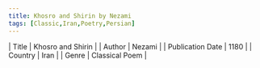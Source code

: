 ```yaml
---
title: Khosro and Shirin by Nezami
tags: [Classic,Iran,Poetry,Persian]
---     
```

| Title | Khosro and Shirin  |
| Author |  Nezami  |
| Publication Date | 1180   |
| Country | Iran |
| Genre | Classical Poem  |
        
